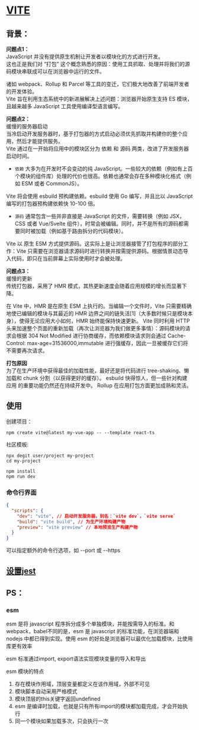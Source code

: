 # [VITE](https://cn.vitejs.dev/guide/dep-pre-bundling.html)
## 背景：
**问题点1：**  
JavaScript 并没有提供原生机制让开发者以模块化的方式进行开发。  
这也正是我们对 “打包” 这个概念熟悉的原因：使用工具抓取、处理并将我们的源码模块串联成可以在浏览器中运行的文件。

诸如 webpack、Rollup 和 Parcel 等工具的变迁，它们极大地改善了前端开发者的开发体验。  
Vite 旨在利用生态系统中的新进展解决上述问题：浏览器开始原生支持 ES 模块，且越来越多 JavaScript 工具使用编译型语言编写。  

**问题点2：**  
缓慢的服务器启动  
当冷启动开发服务器时，基于打包器的方式启动必须优先抓取并构建你的整个应用，然后才能提供服务。  
Vite 通过在一开始将应用中的模块区分为 依赖 和 源码 两类，改进了开发服务器启动时间。

- ```依赖``` 大多为在开发时不会变动的纯 JavaScript。一些较大的依赖（例如有上百个模块的组件库）处理的代价也很高。依赖也通常会存在多种模块化格式（例如 ESM 或者 CommonJS）。

Vite 将会使用 esbuild 预构建依赖。esbuild 使用 Go 编写，并且比以 JavaScript 编写的打包器预构建依赖快 10-100 倍。

- ```源码``` 通常包含一些并非直接是 JavaScript 的文件，需要转换（例如 JSX，CSS 或者 Vue/Svelte 组件），时常会被编辑。同时，并不是所有的源码都需要同时被加载（例如基于路由拆分的代码模块）。

Vite 以 原生 ESM 方式提供源码。这实际上是让浏览器接管了打包程序的部分工作：Vite 只需要在浏览器请求源码时进行转换并按需提供源码。根据情景动态导入代码，即只在当前屏幕上实际使用时才会被处理。

**问题点3：**  
缓慢的更新  
传统打包器，采用了 HMR 模式，其热更新速度会随着应用规模的增长而显著下降。

在 Vite 中，HMR 是在原生 ESM 上执行的。当编辑一个文件时，Vite 只需要精确地使已编辑的模块与其最近的 HMR 边界之间的链失活[1]（大多数时候只是模块本身），使得无论应用大小如何，HMR 始终能保持快速更新。
Vite 同时利用 HTTP 头来加速整个页面的重新加载（再次让浏览器为我们做更多事情）：源码模块的请求会根据 304 Not Modified 进行协商缓存，而依赖模块请求则会通过 Cache-Control: max-age=31536000,immutable 进行强缓存，因此一旦被缓存它们将不需要再次请求。

**打包原因**  
为了在生产环境中获得最佳的加载性能，最好还是将代码进行 tree-shaking、懒加载和 chunk 分割（以获得更好的缓存）。
esbuild 快得惊人，但一些针对构建 应用 的重要功能仍然还在持续开发中。
Rollup 在应用打包方面更加成熟和灵活。

## 使用
创建项目：
```npm 7+, extra double-dash is needed:
npm create vite@latest my-vue-app -- --template react-ts
```
社区模板:
```
npx degit user/project my-project
cd my-project

npm install
npm run dev
```

### 命令行界面
```json
{
  "scripts": {
    "dev": "vite", // 启动开发服务器，别名：`vite dev`，`vite serve`
    "build": "vite build", // 为生产环境构建产物
    "preview": "vite preview" // 本地预览生产构建产物
  }
}
```
可以指定额外的命令行选项，如 --port 或 --https  

## [设置jest](https://hung.dev/posts/jest-vite)




## PS：
### esm  
esm 是将 javascript 程序拆分成多个单独模块，并能按需导入的标准。和webpack，babel不同的是，esm 是 javascript 的标准功能，在浏览器端和 nodejs 中都已得到实现。使用 esm 的好处是浏览器可以最优化加载模块，比使用库更有效率

esm 标准通过import, export语法实现模块变量的导入和导出

esm 模块的特点

1. 存在模块作用域，顶层变量都定义在该作用域，外部不可见
2. 模块脚本自动采用严格模式
3. 模块顶层的this关键字返回undefined
4. esm 是编译时加载，也就是只有所有import的模块都加载完成，才会开始执行
5. 同一个模块如果加载多次，只会执行一次


